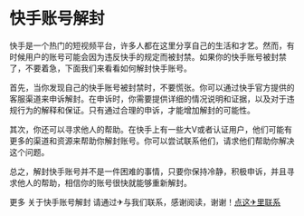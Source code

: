 # 快手账号解封

快手是一个热门的短视频平台，许多人都在这里分享自己的生活和才艺。然而，有时候用户的账号可能会因为违反快手的规定而被封禁。如果你的快手账号被封禁了，不要着急，下面我们来看看如何解封快手账号。

首先，当你发现自己的快手账号被封禁时，不要慌张。你可以通过快手官方提供的客服渠道来申诉解封。在申诉时，你需要提供详细的情况说明和证据，以及对于违规行为的解释和保证。只有通过合理的申诉，才能增加解封的可能性。

其次，你还可以寻求他人的帮助。在快手上有一些大V或者认证用户，他们可能有更多的渠道和资源来帮助你解封账号。你可以尝试联系他们，请求他们帮助你解决这个问题。

总之，解封快手账号并不是一件困难的事情，只要你保持冷静，积极申诉，并且寻求他人的帮助，相信你的账号很快就能够重新解封。

更多 关于快手账号解封 请通过✈与我们联系，感谢阅读，谢谢！[点这✈里联系](https://c.k02.cc)